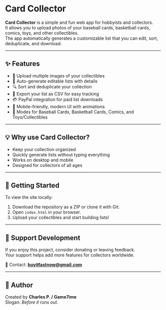 # Card Collector

**Card Collector** is a simple and fun web app for hobbyists and collectors.  
It allows you to upload photos of your baseball cards, basketball cards, comics, toys, and other collectibles.  
The app automatically generates a customizable list that you can edit, sort, deduplicate, and download.

---

## ✨ Features
- 📸 Upload multiple images of your collectibles  
- 📝 Auto-generate editable lists with details  
- 🔍 Sort and deduplicate your collection  
- 📂 Export your list as CSV for easy tracking  
- 💳 PayPal integration for paid list downloads  
- 🎨 Mobile-friendly, modern UI with animations  
- 🏀 Modes for Baseball Cards, Basketball Cards, Comics, and Toys/Collectibles  

---

## 💡 Why use Card Collector?
- Keep your collection organized  
- Quickly generate lists without typing everything  
- Works on desktop and mobile  
- Designed for collectors of all ages  

---

## 🚀 Getting Started
To view the site locally:  
1. Download the repository as a ZIP or clone it with Git.  
2. Open `index.html` in your browser.  
3. Upload your collectibles and start building lists!

---

## 💸 Support Development
If you enjoy this project, consider donating or leaving feedback.  
Your support helps add more features for collectors worldwide.  

📧 Contact: **buyitfastnow@gmail.com**

---

## 👤 Author
Created by **Charles P. / Game7ime**  
Slogan: *Before it runs out.*